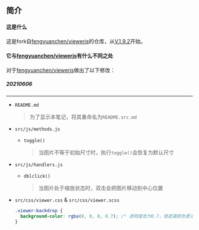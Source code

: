 ## 简介

#### 这是什么

这是fork自[fengyuanchen/viewerjs](https://github.com/fengyuanchen/viewerjs)的仓库，从[V.1.9.2](https://github.com/fengyuanchen/viewerjs/commit/84f87cc041261436ff28505403a6825efc48e85d)开始。



#### 它与[fengyuanchen/viewerjs](https://github.com/fengyuanchen/viewerjs)有什么不同之处

对于[fengyuanchen/viewerjs](https://github.com/fengyuanchen/viewerjs)做出了以下修改：



##### 20210606

---

- `README.md`

	> 为了显示本笔记，将其重命名为`README.src.md`

- `src/js/methods.js`

	- `toggle()`

		> 当图片不等于初始尺寸时，执行`toggle()`会恢复为默认尺寸

- `src/js/handlers.js`

	- `dblclick()`

		> 当图片处于缩放状态时，双击会把图片移动到中心位置
	
- `src/css/viewer.css` & `src/css/viewer.scss`

	```css
	.viewer-backdrop {
	  background-color: rgba(0, 0, 0, 0.7); /* 透明度改为0.7，使遮罩颜色更浓 */
	}
	```